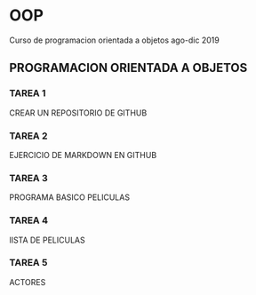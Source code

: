 # OOP
 Curso de programacion orientada a objetos ago-dic 2019

 ## PROGRAMACION ORIENTADA A OBJETOS

### TAREA 1
CREAR UN REPOSITORIO DE GITHUB

### TAREA 2
EJERCICIO DE MARKDOWN EN GITHUB

### TAREA 3
PROGRAMA BASICO PELICULAS

### TAREA 4
lISTA DE PELICULAS

### TAREA 5
ACTORES

